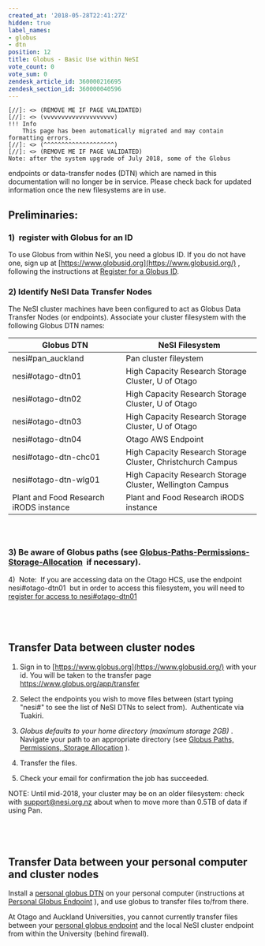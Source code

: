 ```yaml
---
created_at: '2018-05-28T22:41:27Z'
hidden: true
label_names:
- globus
- dtn
position: 12
title: Globus - Basic Use within NeSI
vote_count: 0
vote_sum: 0
zendesk_article_id: 360000216695
zendesk_section_id: 360000040596
---
```



    [//]: <> (REMOVE ME IF PAGE VALIDATED)
    [//]: <> (vvvvvvvvvvvvvvvvvvvv)
    !!! Info
        This page has been automatically migrated and may contain formatting errors.
    [//]: <> (^^^^^^^^^^^^^^^^^^^^)
    [//]: <> (REMOVE ME IF PAGE VALIDATED)
    Note: after the system upgrade of July 2018, some of the Globus
endpoints or data-transfer nodes (DTN) which are named in this
documentation will no longer be in service. Please check back for
updated information once the new filesystems are in use.

## Preliminaries:

### 1)  register with Globus for an ID

To use Globus from within NeSI, you need a globus ID. If you do not have
one, sign up at [https://www.globusid.org](https://www.globusid.org/) ,
following the instructions at [Register for a Globus
ID](#Globus-BasicUse-Registration).

### 2) Identify NeSI Data Transfer Nodes

The NeSI cluster machines have been configured to act as Globus Data
Transfer Nodes (or endpoints). Associate your cluster filesystem with
the following Globus DTN names:

<table class="table table-striped table-bordered">
<thead>
<tr class="header tablesorter-headerRow">
<th class="tablesorter-header sortableHeader tablesorter-headerUnSorted"
style="user-select: none" tabindex="0" scope="col"
data-column="0">Globus DTN</th>
<th style="user-select: none" tabindex="0" scope="col"
data-column="1">NeSI Filesystem</th>
</tr>
</thead>
<tbody>
<tr class="odd">
<td>nesi#pan_auckland</td>
<td>Pan cluster fileystem</td>
</tr>
<tr class="even">
<td>nesi#otago-dtn01</td>
<td>High Capacity Research Storage Cluster, U of Otago</td>
</tr>
<tr class="odd">
<td>nesi#otago-dtn02</td>
<td>High Capacity Research Storage Cluster, U of Otago</td>
</tr>
<tr class="even">
<td>nesi#otago-dtn03</td>
<td>High Capacity Research Storage Cluster, U of Otago</td>
</tr>
<tr class="odd">
<td>nesi#otago-dtn04</td>
<td>Otago AWS Endpoint</td>
</tr>
<tr class="even">
<td>nesi#otago-dtn-chc01</td>
<td>High Capacity Research Storage Cluster, Christchurch Campus</td>
</tr>
<tr class="odd">
<td>nesi#otago-dtn-wlg01</td>
<td>High Capacity Research Storage Cluster, Wellington Campus</td>
</tr>
<tr class="even">
<td>Plant and Food Research iRODS instance</td>
<td>Plant and Food Research iRODS instance</td>
</tr>
</tbody>
</table>

###  

### 3) Be aware of Globus paths (see [Globus-Paths-Permissions-Storage-Allocation](https://support.nesi.org.nz/hc/en-gb/articles/360000216815-Globus-Paths-Permissions-Storage-Allocation)  if necessary).

4)  Note:  If you are accessing data on the Otago HCS, use the endpoint
nesi#otago-dtn01  but in order to access this filesystem, you will need
to [register for access to
nesi#otago-dtn01](https://www.otago.ac.nz/its/forms/otago604826.html)

##  

## Transfer Data between cluster nodes

1.  Sign in to [https://www.globus.org](https://www.globusid.org/) with
    your id. You will be taken to the transfer page
    <https://www.globus.org/app/transfer>

2.  Select the endpoints you wish to move files between (start typing
    "nesi#" to see the list of NeSI DTNs to select from).  Authenticate
    via Tuakiri.    

3.  *Globus defaults to your home directory (maximum storage 2GB)* .
    Navigate your path to an appropriate directory (see [Globus Paths,
    Permissions, Storage
    Allocation](https://support.nesi.org.nz/hc/en-gb/articles/360000216815)
    ).

4.  Transfer the files.

5.  Check your email for confirmation the job has succeeded.

NOTE: Until mid-2018, your cluster may be on an older filesystem: check
with <support@nesi.org.nz> about when to move more than 0.5TB of data if
using Pan.

##  

## Transfer Data between your personal computer and cluster nodes

Install a [personal globus
DTN](https://nznesi.atlassian.net/wiki/spaces/nesiproj/pages/104955907/Personal+Globus+Endpoint)
on your personal computer (instructions at [Personal Globus
Endpoint](https://nznesi.atlassian.net/wiki/spaces/nesiproj/pages/104955907/Personal+Globus+Endpoint)
), and use globus to transfer files to/from there.

At Otago and Auckland Universities, you cannot currently transfer files
between your [personal globus
endpoint](https://nznesi.atlassian.net/wiki/spaces/nesiproj/pages/104955907/Personal+Globus+Endpoint)
and the local NeSI cluster endpoint from within the University (behind
firewall).
